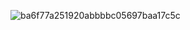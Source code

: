 ![ba6f77a251920abbbbc05697baa17c5c](https://github.com/user-attachments/assets/9d27419e-553e-48ba-9bc4-7a3bb5331d51)

